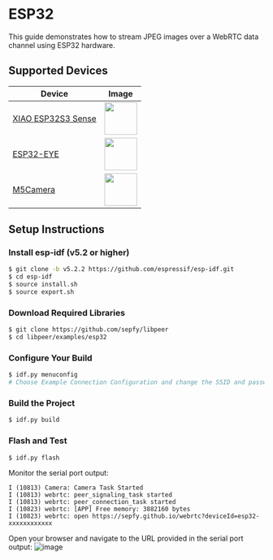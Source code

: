# ESP32
This guide demonstrates how to stream JPEG images over a WebRTC data channel using ESP32 hardware.

## Supported Devices
| Device |Image|
|---|---|
| [XIAO ESP32S3 Sense](https://wiki.seeedstudio.com/xiao_esp32s3_getting_started/) |<img src="https://files.seeedstudio.com/wiki/SeeedStudio-XIAO-ESP32S3/img/xiaoesp32s3sense.jpg" width="64">|
| [ESP32-EYE](https://github.com/espressif/esp-who/blob/master/docs/en/get-started/ESP-EYE_Getting_Started_Guide.md) |<img src="https://www.espressif.com/sites/default/files/esp-eye-2-190116.png" width="64">|
| [M5Camera](https://github.com/m5stack/M5Stack-Camera) |<img src="https://static-cdn.m5stack.com/resource/docs/products/unit/m5camera/m5camera_01.webp" width="64">|

## Setup Instructions

### Install esp-idf (v5.2 or higher)
```bash
$ git clone -b v5.2.2 https://github.com/espressif/esp-idf.git
$ cd esp-idf
$ source install.sh
$ source export.sh
```

### Download Required Libraries
```bash
$ git clone https://github.com/sepfy/libpeer
$ cd libpeer/examples/esp32
```

### Configure Your Build
```bash
$ idf.py menuconfig
# Choose Example Connection Configuration and change the SSID and password
```

### Build the Project
```bash
$ idf.py build
```

### Flash and Test
```bash
$ idf.py flash
```
Monitor the serial port output:
```
I (10813) Camera: Camera Task Started
I (10813) webrtc: peer_signaling_task started
I (10813) webrtc: peer_connection_task started
I (10823) webrtc: [APP] Free memory: 3882160 bytes
I (10823) webrtc: open https://sepfy.github.io/webrtc?deviceId=esp32-xxxxxxxxxxxx
```
Open your browser and navigate to the URL provided in the serial port output:
![image](https://github.com/sepfy/libpeer/assets/22016807/46df15b1-9e28-4a6b-bf0a-4f676778cf7d)
